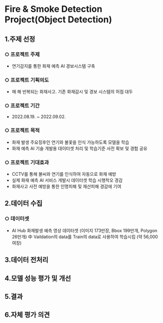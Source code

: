 # Fire & Smoke Detection Project(Object Detection)

## 1.주제 선정
### ○ 프로젝트 주제 
- 연기감지를 통한 화재 예측 AI 경보시스템 구축<br> 

### ○ 프로젝트 기획의도 
- 매 해 반복되는 화재사고. 기존 화재감시 및 경보 시스템의 허점 대두

### ○ 프로젝트 기간
- 2022.08.19. ~ 2022.09.02.

### ○ 프로젝트 목적
- 화재 발생 주요징후인 연기와 불꽃을 인식 가능하도록 모델을 학습 <br>
- 화재 예측 AI 기술 개발용 데이터셋 처리 및 학습기준 사전 확보 및 경험 공유<br>

### ○ 프로젝트 기대효과
- CCTV를 통해 불씨와 연기를 인식하여 자동으로 화재 예방
- 실제 화재 예측 AI 서비스 개발시 데이터셋 학습 시행착오 경감
- 화재사고 사전 예방을 통한 인명피해 및 재산피해 경감에 기여

## 2.데이터 수집
### ○ 데이터셋
- AI Hub 화재발생 예측 영상 데이터셋 (이미지 173만장, Bbox 199만개, Polygon 26만개) 中 Vaildation의 data를 Train의 data로 사용하여 학습시킴 (약 56,000여장)<br>

## 3.데이터 전처리

## 4.모델 성능 평가 및 개선

## 5.결과

## 6.자체 평가 의견

